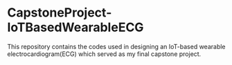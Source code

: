 # CapstoneProject-IoTBasedWearableECG
This repository contains the codes used in designing an IoT-based wearable electrocardiogram(ECG) which served as my final capstone project.
